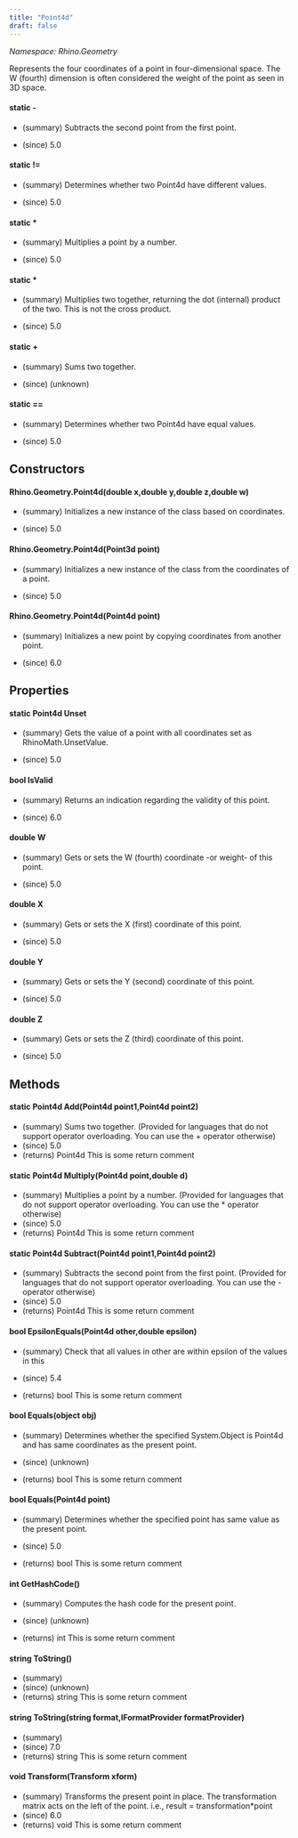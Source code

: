 ```yaml
---
title: "Point4d"
draft: false
---
```


*Namespace: Rhino.Geometry*

   Represents the four coordinates of a point in four-dimensional space.
   The W (fourth) dimension is often considered the weight of the point as seen in 3D space.
#### static -
- (summary) 
     Subtracts the second point from the first point.
     
- (since) 5.0
#### static !=
- (summary) 
     Determines whether two Point4d have different values.
     
- (since) 5.0
#### static *
- (summary) 
     Multiplies a point by a number.
     
- (since) 5.0
#### static *
- (summary) 
     Multiplies two  together, returning the dot (internal) product of the two.
     This is not the cross product.
     
- (since) 5.0
#### static +
- (summary) 
     Sums two  together.
     
- (since) (unknown)
#### static ==
- (summary) 
     Determines whether two Point4d have equal values.
     
- (since) 5.0
## Constructors
#### Rhino.Geometry.Point4d(double x,double y,double z,double w)
- (summary) 
     Initializes a new instance of the  class based on coordinates.
     
- (since) 5.0
#### Rhino.Geometry.Point4d(Point3d point)
- (summary) 
     Initializes a new instance of the  class from the coordinates of a point.
     
- (since) 5.0
#### Rhino.Geometry.Point4d(Point4d point)
- (summary) 
     Initializes a new point by copying coordinates from another point.
     
- (since) 6.0
## Properties
#### static Point4d Unset
- (summary) 
     Gets the value of a point with all coordinates set as RhinoMath.UnsetValue.
     
- (since) 5.0
#### bool IsValid
- (summary) 
     Returns an indication regarding the validity of this point.
     
- (since) 6.0
#### double W
- (summary) 
     Gets or sets the W (fourth) coordinate -or weight- of this point.
     
- (since) 5.0
#### double X
- (summary) 
     Gets or sets the X (first) coordinate of this point.
     
- (since) 5.0
#### double Y
- (summary) 
     Gets or sets the Y (second) coordinate of this point.
     
- (since) 5.0
#### double Z
- (summary) 
     Gets or sets the Z (third) coordinate of this point.
     
- (since) 5.0
## Methods
#### static Point4d Add(Point4d point1,Point4d point2)
- (summary) 
     Sums two  together.
     (Provided for languages that do not support operator overloading. You can use the + operator otherwise)
- (since) 5.0
- (returns) Point4d This is some return comment
#### static Point4d Multiply(Point4d point,double d)
- (summary) 
     Multiplies a point by a number.
     (Provided for languages that do not support operator overloading. You can use the * operator otherwise)
- (since) 5.0
- (returns) Point4d This is some return comment
#### static Point4d Subtract(Point4d point1,Point4d point2)
- (summary) 
     Subtracts the second point from the first point.
     (Provided for languages that do not support operator overloading. You can use the - operator otherwise)
- (since) 5.0
- (returns) Point4d This is some return comment
#### bool EpsilonEquals(Point4d other,double epsilon)
- (summary) 
     Check that all values in other are within epsilon of the values in this
     
- (since) 5.4
- (returns) bool This is some return comment
#### bool Equals(object obj)
- (summary) 
     Determines whether the specified System.Object is Point4d and has same coordinates as the present point.
     
- (since) (unknown)
- (returns) bool This is some return comment
#### bool Equals(Point4d point)
- (summary) 
     Determines whether the specified point has same value as the present point.
     
- (since) 5.0
- (returns) bool This is some return comment
#### int GetHashCode()
- (summary) 
     Computes the hash code for the present point.
     
- (since) (unknown)
- (returns) int This is some return comment
#### string ToString()
- (summary) 
- (since) (unknown)
- (returns) string This is some return comment
#### string ToString(string format,IFormatProvider formatProvider)
- (summary) 
- (since) 7.0
- (returns) string This is some return comment
#### void Transform(Transform xform)
- (summary) 
     Transforms the present point in place. The transformation matrix acts on the left of the point. i.e.,
     result = transformation*point
- (since) 6.0
- (returns) void This is some return comment
